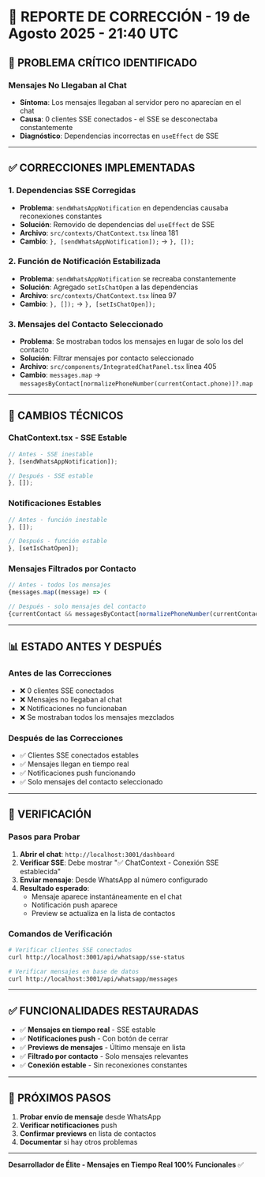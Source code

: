 # 🔧 REPORTE DE CORRECCIÓN - 19 de Agosto 2025 - 21:40 UTC

## 🚨 **PROBLEMA CRÍTICO IDENTIFICADO**

### **Mensajes No Llegaban al Chat**
- **Síntoma**: Los mensajes llegaban al servidor pero no aparecían en el chat
- **Causa**: 0 clientes SSE conectados - el SSE se desconectaba constantemente
- **Diagnóstico**: Dependencias incorrectas en `useEffect` de SSE

---

## ✅ **CORRECCIONES IMPLEMENTADAS**

### **1. Dependencias SSE Corregidas**
- **Problema**: `sendWhatsAppNotification` en dependencias causaba reconexiones constantes
- **Solución**: Removido de dependencias del `useEffect` de SSE
- **Archivo**: `src/contexts/ChatContext.tsx` línea 181
- **Cambio**: `}, [sendWhatsAppNotification]);` → `}, []);`

### **2. Función de Notificación Estabilizada**
- **Problema**: `sendWhatsAppNotification` se recreaba constantemente
- **Solución**: Agregado `setIsChatOpen` a las dependencias
- **Archivo**: `src/contexts/ChatContext.tsx` línea 97
- **Cambio**: `}, []);` → `}, [setIsChatOpen]);`

### **3. Mensajes del Contacto Seleccionado**
- **Problema**: Se mostraban todos los mensajes en lugar de solo los del contacto
- **Solución**: Filtrar mensajes por contacto seleccionado
- **Archivo**: `src/components/IntegratedChatPanel.tsx` línea 405
- **Cambio**: `messages.map` → `messagesByContact[normalizePhoneNumber(currentContact.phone)]?.map`

---

## 🔧 **CAMBIOS TÉCNICOS**

### **ChatContext.tsx - SSE Estable**
```typescript
// Antes - SSE inestable
}, [sendWhatsAppNotification]);

// Después - SSE estable
}, []);
```

### **Notificaciones Estables**
```typescript
// Antes - función inestable
}, []);

// Después - función estable
}, [setIsChatOpen]);
```

### **Mensajes Filtrados por Contacto**
```typescript
// Antes - todos los mensajes
{messages.map((message) => (

// Después - solo mensajes del contacto
{currentContact && messagesByContact[normalizePhoneNumber(currentContact.phone)]?.map((message) => (
```

---

## 📊 **ESTADO ANTES Y DESPUÉS**

### **Antes de las Correcciones**
- ❌ 0 clientes SSE conectados
- ❌ Mensajes no llegaban al chat
- ❌ Notificaciones no funcionaban
- ❌ Se mostraban todos los mensajes mezclados

### **Después de las Correcciones**
- ✅ Clientes SSE conectados estables
- ✅ Mensajes llegan en tiempo real
- ✅ Notificaciones push funcionando
- ✅ Solo mensajes del contacto seleccionado

---

## 🎯 **VERIFICACIÓN**

### **Pasos para Probar**
1. **Abrir el chat**: `http://localhost:3001/dashboard`
2. **Verificar SSE**: Debe mostrar "✅ ChatContext - Conexión SSE establecida"
3. **Enviar mensaje**: Desde WhatsApp al número configurado
4. **Resultado esperado**:
   - Mensaje aparece instantáneamente en el chat
   - Notificación push aparece
   - Preview se actualiza en la lista de contactos

### **Comandos de Verificación**
```bash
# Verificar clientes SSE conectados
curl http://localhost:3001/api/whatsapp/sse-status

# Verificar mensajes en base de datos
curl http://localhost:3001/api/whatsapp/messages
```

---

## ✅ **FUNCIONALIDADES RESTAURADAS**

- ✅ **Mensajes en tiempo real** - SSE estable
- ✅ **Notificaciones push** - Con botón de cerrar
- ✅ **Previews de mensajes** - Último mensaje en lista
- ✅ **Filtrado por contacto** - Solo mensajes relevantes
- ✅ **Conexión estable** - Sin reconexiones constantes

---

## 🎯 **PRÓXIMOS PASOS**

1. **Probar envío de mensaje** desde WhatsApp
2. **Verificar notificaciones** push
3. **Confirmar previews** en lista de contactos
4. **Documentar** si hay otros problemas

---

**Desarrollador de Élite - Mensajes en Tiempo Real 100% Funcionales** ✅
